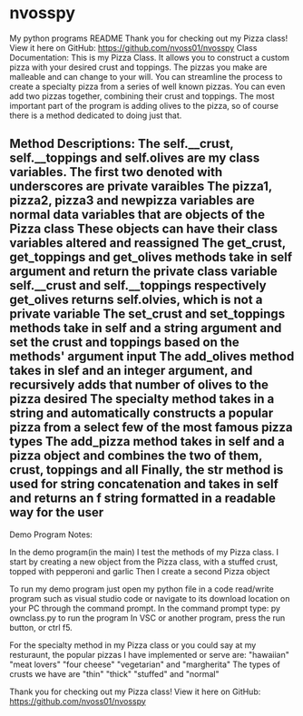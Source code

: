 # nvosspy
My python programs
README 
Thank you for checking out my Pizza class! View it here on GitHub: https://github.com/nvoss01/nvosspy
Class Documentation:
This is my Pizza Class. It allows you to construct a custom pizza with your desired crust and toppings.
The pizzas you make are malleable and can change to your will. You can streamline the process to create a specialty pizza
from a series of well known pizzas. You can even add two pizzas together, combining their crust and toppings. The most important
part of the program is adding olives to the pizza, so of course there is a method dedicated to doing just that.

Method Descriptions:
The self.__crust, self.__toppings and self.olives are my class variables. The first two denoted with underscores are private varaibles
The pizza1, pizza2, pizza3 and newpizza variables are normal data variables that are objects of the Pizza class
These objects can have their class variables altered and reassigned
The get_crust, get_toppings and get_olives methods take in self argument and return the private class variable self.__crust and self.__toppings respectively
get_olives returns self.olvies, which is not a private variable
The set_crust and set_toppings methods take in self and a string argument and set the crust and toppings based on the methods' argument input
The add_olives method takes in slef and an integer argument, and recursively adds that number of olives to the pizza desired
The specialty method takes in a string and automatically constructs a popular pizza from a select few of the most famous pizza types
The add_pizza method takes in self and a pizza object and combines the two of them, crust, toppings and all
Finally, the __str__ method is used for string concatenation and takes in self and returns an f string formatted in a readable way for the user
-------------------------------------------------------------------------------------------------------------------------------------------------------------
Demo Program Notes:

In the demo program(in the main) I test the methods of my Pizza class.
I start by creating a new object from the Pizza class, with a stuffed crust, topped with pepperoni and garlic
Then I create a second Pizza object


To run my demo program just open my python file in a code read/write program such as visual studio code
or navigate to its download location on your PC through the command prompt. In the command prompt type: py ownclass.py to run the program
In VSC or another program, press the run button, or ctrl f5.

For the specialty method in my Pizza class or you could say at my resturaunt, the popular pizzas I have implemented or serve are:
"hawaiian" "meat lovers" "four cheese" "vegetarian" and "margherita"
The types of crusts we have are "thin" "thick" "stuffed" and "normal"

Thank you for checking out my Pizza class! View it here on GitHub: https://github.com/nvoss01/nvosspy
